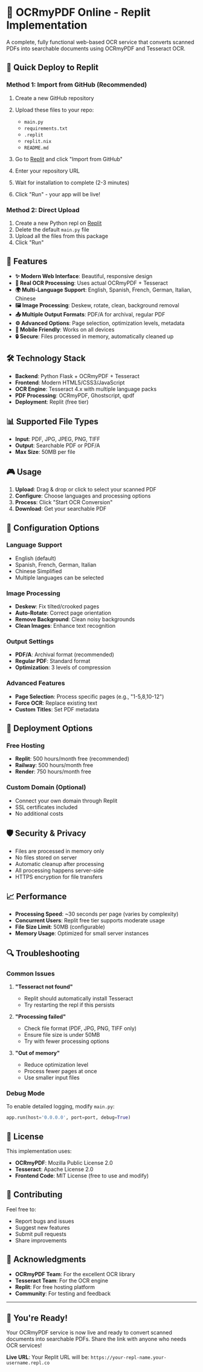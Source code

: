 # 📄 OCRmyPDF Online - Replit Implementation

A complete, fully functional web-based OCR service that converts scanned PDFs into searchable documents using OCRmyPDF and Tesseract OCR.

## 🚀 Quick Deploy to Replit

### Method 1: Import from GitHub (Recommended)
1. Create a new GitHub repository
2. Upload these files to your repo:
   - `main.py`
   - `requirements.txt`
   - `.replit`
   - `replit.nix`
   - `README.md`

3. Go to [Replit](https://replit.com) and click "Import from GitHub"
4. Enter your repository URL
5. Wait for installation to complete (2-3 minutes)
6. Click "Run" - your app will be live!

### Method 2: Direct Upload
1. Create a new Python repl on [Replit](https://replit.com)
2. Delete the default `main.py` file
3. Upload all the files from this package
4. Click "Run"

## 🎯 Features

- **✨ Modern Web Interface**: Beautiful, responsive design
- **🔄 Real OCR Processing**: Uses actual OCRmyPDF + Tesseract
- **🌍 Multi-Language Support**: English, Spanish, French, German, Italian, Chinese
- **🖼️ Image Processing**: Deskew, rotate, clean, background removal
- **📤 Multiple Output Formats**: PDF/A for archival, regular PDF
- **⚙️ Advanced Options**: Page selection, optimization levels, metadata
- **📱 Mobile Friendly**: Works on all devices
- **🔒 Secure**: Files processed in memory, automatically cleaned up

## 🛠️ Technology Stack

- **Backend**: Python Flask + OCRmyPDF + Tesseract
- **Frontend**: Modern HTML5/CSS3/JavaScript
- **OCR Engine**: Tesseract 4.x with multiple language packs
- **PDF Processing**: OCRmyPDF, Ghostscript, qpdf
- **Deployment**: Replit (free tier)

## 📊 Supported File Types

- **Input**: PDF, JPG, JPEG, PNG, TIFF
- **Output**: Searchable PDF or PDF/A
- **Max Size**: 50MB per file

## 🎮 Usage

1. **Upload**: Drag & drop or click to select your scanned PDF
2. **Configure**: Choose languages and processing options
3. **Process**: Click "Start OCR Conversion"
4. **Download**: Get your searchable PDF

## 🔧 Configuration Options

### Language Support
- English (default)
- Spanish, French, German, Italian
- Chinese Simplified
- Multiple languages can be selected

### Image Processing
- **Deskew**: Fix tilted/crooked pages
- **Auto-Rotate**: Correct page orientation
- **Remove Background**: Clean noisy backgrounds
- **Clean Images**: Enhance text recognition

### Output Settings
- **PDF/A**: Archival format (recommended)
- **Regular PDF**: Standard format
- **Optimization**: 3 levels of compression

### Advanced Features
- **Page Selection**: Process specific pages (e.g., "1-5,8,10-12")
- **Force OCR**: Replace existing text
- **Custom Titles**: Set PDF metadata

## 🚀 Deployment Options

### Free Hosting
- **Replit**: 500 hours/month free (recommended)
- **Railway**: 500 hours/month free
- **Render**: 750 hours/month free

### Custom Domain (Optional)
- Connect your own domain through Replit
- SSL certificates included
- No additional costs

## 🛡️ Security & Privacy

- Files are processed in memory only
- No files stored on server
- Automatic cleanup after processing
- All processing happens server-side
- HTTPS encryption for file transfers

## 📈 Performance

- **Processing Speed**: ~30 seconds per page (varies by complexity)
- **Concurrent Users**: Replit free tier supports moderate usage
- **File Size Limit**: 50MB (configurable)
- **Memory Usage**: Optimized for small server instances

## 🔍 Troubleshooting

### Common Issues

1. **"Tesseract not found"**
   - Replit should automatically install Tesseract
   - Try restarting the repl if this persists

2. **"Processing failed"**
   - Check file format (PDF, JPG, PNG, TIFF only)
   - Ensure file size is under 50MB
   - Try with fewer processing options

3. **"Out of memory"**
   - Reduce optimization level
   - Process fewer pages at once
   - Use smaller input files

### Debug Mode

To enable detailed logging, modify `main.py`:

```python
app.run(host='0.0.0.0', port=port, debug=True)
```

## 📄 License

This implementation uses:
- **OCRmyPDF**: Mozilla Public License 2.0
- **Tesseract**: Apache License 2.0
- **Frontend Code**: MIT License (free to use and modify)

## 🤝 Contributing

Feel free to:
- Report bugs and issues
- Suggest new features
- Submit pull requests
- Share improvements

## 🌟 Acknowledgments

- **OCRmyPDF Team**: For the excellent OCR library
- **Tesseract Team**: For the OCR engine
- **Replit**: For free hosting platform
- **Community**: For testing and feedback

---

## 🎉 You're Ready!

Your OCRmyPDF service is now live and ready to convert scanned documents into searchable PDFs. Share the link with anyone who needs OCR services!

**Live URL**: Your Replit URL will be: `https://your-repl-name.your-username.repl.co`
